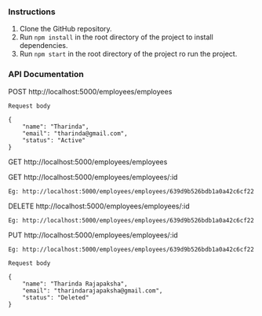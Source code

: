 ### Instructions

1. Clone the GitHub repository.
2. Run `npm install` in the root directory of the project to install dependencies.
3. Run `npm start` in the root directory of the project ro run the project.

### API Documentation

POST http://localhost:5000/employees/employees

```
Request body

{
    "name": "Tharinda",
    "email": "tharinda@gmail.com",
    "status": "Active"
}
```

GET http://localhost:5000/employees/employees

GET http://localhost:5000/employees/employees/:id

```
Eg: http://localhost:5000/employees/employees/639d9b526bdb1a0a42c6cf22
```

DELETE http://localhost:5000/employees/employees/:id

```
Eg: http://localhost:5000/employees/employees/639d9b526bdb1a0a42c6cf22
```

PUT http://localhost:5000/employees/employees/:id

```
Eg: http://localhost:5000/employees/employees/639d9b526bdb1a0a42c6cf22
```

```
Request body

{
    "name": "Tharinda Rajapaksha",
    "email": "tharindarajapaksha@gmail.com",
    "status": "Deleted"
}
```
